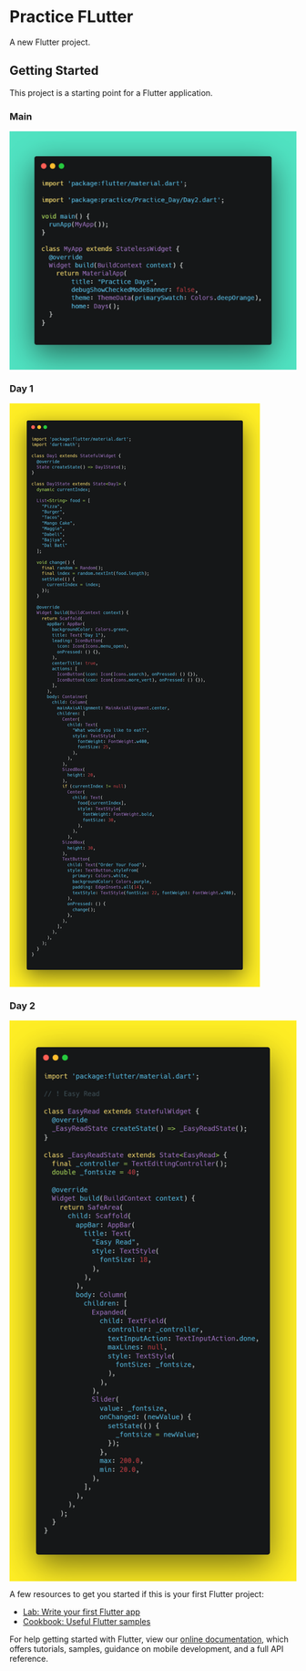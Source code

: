 # Practice FLutter

A new Flutter project.

## Getting Started

This project is a starting point for a Flutter application.

### Main
<img align = 'center' src = 'https://github.com/dsrathore1/Flutter-Practice/blob/master/assets/Images/Main.png'>

### Day 1

<img align = 'center' src = 'https://github.com/dsrathore1/Flutter-Practice/blob/master/assets/Images/Day%201.png'>

### Day 2
<img align = 'center' src = 'https://raw.githubusercontent.com/dsrathore1/Flutter-Practice/master/assets/Images/Day%202.png'>


A few resources to get you started if this is your first Flutter project:

- [Lab: Write your first Flutter app](https://flutter.dev/docs/get-started/codelab)
- [Cookbook: Useful Flutter samples](https://flutter.dev/docs/cookbook)

For help getting started with Flutter, view our
[online documentation](https://flutter.dev/docs), which offers tutorials,
samples, guidance on mobile development, and a full API reference.
